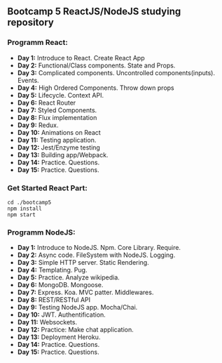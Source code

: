 ## Bootcamp 5 ReactJS/NodeJS studying repository

### Programm React:
- **Day 1:** Introduce to React. Create React App
- **Day 2:** Functional/Class components. State and Props.
- **Day 3:** Complicated components. Uncontrolled components(inputs). Events.
- **Day 4:** High Ordered Components. Throw down props
- **Day 5:** Lifecycle. Context API.
- **Day 6:** React Router
- **Day 7:** Styled Components.
- **Day 8:** Flux implementation
- **Day 9:** Redux.
- **Day 10:** Animations on React
- **Day 11:** Testing application.
- **Day 12:** Jest/Enzyme testing
- **Day 13:** Building app/Webpack.
- **Day 14:** Practice. Questions.
- **Day 15:** Practice. Questions.

### Get Started React Part:
```
cd ./bootcamp5
npm install
npm start
```

### Programm NodeJS:
- **Day 1:** Introduce to NodeJS. Npm. Core Library. Require.
- **Day 2:** Async code. FileSystem with NodeJS. Logging.
- **Day 3:** Simple HTTP server. Static Rendering.
- **Day 4:** Templating. Pug.
- **Day 5:** Practice. Analyze wikipedia.
- **Day 6:** MongoDB. Mongoose.
- **Day 7:** Express. Koa. MVC patter. Middlewares.
- **Day 8:** REST/RESTful API
- **Day 9:** Testing NodeJS app. Mocha/Chai.
- **Day 10:** JWT. Authentification.
- **Day 11:** Websockets.
- **Day 12:** Practice: Make chat application.
- **Day 13:** Deployment Heroku.
- **Day 14:** Practice. Questions.
- **Day 15:** Practice. Questions.
